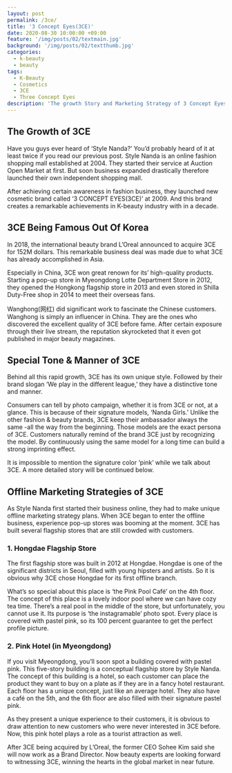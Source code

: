 ```yaml
---
layout: post
permalink: /3ce/
title: '3 Concept Eyes(3CE)'
date: 2020-08-30 10:00:00 +09:00
feature: '/img/posts/02/textmain.jpg'
background: '/img/posts/02/textthumb.jpg'
categories:
  - k-beauty
  - beauty
tags:
  - K-Beauty
  - Cosmetics
  - 3CE
  - Three Concept Eyes
description: 'The growth Story and Marketing Strategy of 3 Concept Eyes(3CE)'
---
```



## The Growth of 3CE

Have you guys ever heard of ‘Style Nanda?’ You’d probably heard of it at least twice if you read our previous post. Style Nanda is an online fashion shopping mall established at 2004. They started their service at Auction Open Market at first. But soon business expanded drastically therefore launched their own independent shopping mall.

After achieving certain awareness in fashion business, they launched new cosmetic brand called ‘3 CONCEPT EYES(3CE)’ at 2009. And this brand creates a remarkable achievements in K-beauty industry with in a decade.

## 3CE Being Famous Out Of Korea

In 2018, the international beauty brand L’Oreal announced to acquire 3CE for 152M dollars. This remarkable business deal was made due to what 3CE has already accomplished in Asia.

Especially in China, 3CE won great renown for its’ high-quality products. Starting a pop-up store in Myeongdong Lotte Department Store in 2012, they opened the Hongkong flagship store in 2013 and even stored in Shilla Duty-Free shop in 2014 to meet their overseas fans.

Wanghong(网红) did significant work to fascinate the Chinese customers. Wanghong is simply an influencer in China. They are the ones who discovered the excellent quality of 3CE before fame. After certain exposure through their live stream, the reputation skyrocketed that it even got published in major beauty magazines.

## Special Tone & Manner of 3CE

Behind all this rapid growth, 3CE has its own unique style. Followed by their brand slogan ‘We play in the different league,’ they have a distinctive tone and manner.

Consumers can tell by photo campaign, whether it is from 3CE or not, at a glance. This is because of their signature models, ‘Nanda Girls.’ Unlike the other fashion & beauty brands, 3CE keep their ambassador always the same -all the way from the beginning. Those models are the exact persona of 3CE. Customers naturally remind of the brand 3CE just by recognizing the model. By continuously using the same model for a long time can build a strong imprinting effect.

It is impossible to mention the signature color ‘pink’ while we talk about 3CE. A more detailed story will be continued below.

## Offline Marketing Strategies of 3CE

As Style Nanda first started their business online, they had to make unique offline marketing strategy plans. When 3CE began to enter the offline business, experience pop-up stores was booming at the moment. 3CE has built several flagship stores that are still crowded with customers.

### 1. Hongdae Flagship Store
The first flagship store was built in 2012 at Hongdae. Hongdae is one of the significant districts in Seoul, filled with young hipsters and artists. So it is obvious why 3CE chose Hongdae for its first offline branch.

What’s so special about this place is ‘the Pink Pool Café’ on the 4th floor. The concept of this place is a lovely indoor pool where we can have cozy tea time. There’s a real pool in the middle of the store, but unfortunately, you cannot use it. Its purpose is ‘the instagramable’ photo spot. Every place is covered with pastel pink, so its 100 percent guarantee to get the perfect profile picture.

### 2. Pink Hotel (in Myeongdong)
If you visit Myeongdong, you’ll soon spot a building covered with pastel pink. This five-story building is a conceptual flagship store by Style Nanda. The concept of this building is a hotel, so each customer can place the product they want to buy on a plate as if they are in a fancy hotel restaurant. Each floor has a unique concept, just like an average hotel. They also have a café on the 5th, and the 6th floor are also filled with their signature pastel pink.

As they present a unique experience to their customers, it is obvious to draw attention to new customers who were never interested in 3CE before. Now, this pink hotel plays a role as a tourist attraction as well.


After 3CE being acquired by L’Oreal, the former CEO Sohee Kim said she will now work as a Brand Director. Now beauty experts are looking forward to witnessing 3CE, winning the hearts in the global market in near future.
